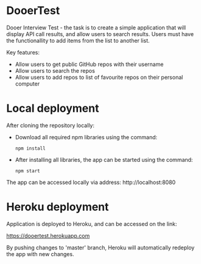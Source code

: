 # DooerTest

Dooer Interview Test - the task is to create a simple application that will display API call results, and allow users to search results. Users must have the functionallity to add items from the list to another list.

Key features:

- Allow users to get public GitHub repos with their username
- Allow users to search the repos
- Allow users to add repos to list of favourite repos on their personal computer

# Local deployment

After cloning the repository locally:
- Download all required npm libraries using the command:

	```
	npm install
	```

- After installing all libraries, the app can be started using the command:

	```
	npm start
	```

The app can be accessed locally via address: http://localhost:8080

# Heroku deployment

Application is deployed to Heroku, and can be accessed on the link:

https://dooertest.herokuapp.com

By pushing changes to 'master' branch, Heroku will automatically redeploy the app with new changes.
